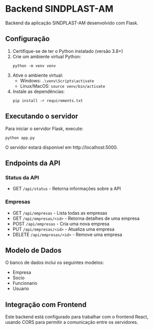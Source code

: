 # Backend SINDPLAST-AM

Backend da aplicação SINDPLAST-AM desenvolvido com Flask.

## Configuração

1. Certifique-se de ter o Python instalado (versão 3.8+)
2. Crie um ambiente virtual Python:
   ```
   python -m venv venv
   ```
3. Ative o ambiente virtual:
   - Windows: `.\venv\Scripts\activate`
   - Linux/MacOS: `source venv/bin/activate`
4. Instale as dependências:
   ```
   pip install -r requirements.txt
   ```

## Executando o servidor

Para iniciar o servidor Flask, execute:

```
python app.py
```

O servidor estará disponível em http://localhost:5000.

## Endpoints da API

### Status da API
- GET `/api/status` - Retorna informações sobre a API

### Empresas
- GET `/api/empresas` - Lista todas as empresas
- GET `/api/empresas/<id>` - Retorna detalhes de uma empresa
- POST `/api/empresas` - Cria uma nova empresa
- PUT `/api/empresas/<id>` - Atualiza uma empresa
- DELETE `/api/empresas/<id>` - Remove uma empresa

## Modelo de Dados

O banco de dados inclui os seguintes modelos:

- Empresa
- Socio
- Funcionario
- Usuario

## Integração com Frontend

Este backend está configurado para trabalhar com o frontend React, usando CORS para permitir a comunicação entre os servidores. 